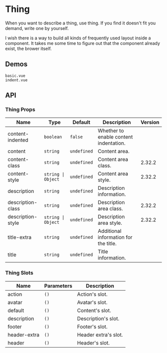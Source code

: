 # Thing

When you want to describe a thing, use thing. If you find it doesn't fit you demand, write one by yourself.

I wish there is a way to build all kinds of frequently used layout inside a component. It takes me some time to figure out that the component already exist, the brower itself.

## Demos

```demo
basic.vue
indent.vue
```

## API

### Thing Props

| Name | Type | Default | Description | Version |
| --- | --- | --- | --- | --- |
| content-indented | `boolean` | `false` | Whether to enable content indentation. |
| content | `string` | `undefined` | Content area. |
| content-class | `string` | `undefined` | Content area class. | 2.32.2 |
| content-style | `string \| Object` | `undefined` | Content area style. | 2.32.2 |
| description | `string` | `undefined` | Description information. |
| description-class | `string` | `undefined` | Description area class. | 2.32.2 |
| description-style | `string \| Object` | `undefined` | Description area style. | 2.32.2 |
| title-extra | `string` | `undefined` | Additional information for the title. |
| title | `string` | `undefined` | Title information. |

### Thing Slots

| Name         | Parameters | Description          |
| ------------ | ---------- | -------------------- |
| action       | `()`       | Action's slot.       |
| avatar       | `()`       | Avatar's slot.       |
| default      | `()`       | Content's slot.      |
| description  | `()`       | Description's slot.  |
| footer       | `()`       | Footer's slot.       |
| header-extra | `()`       | Header extra's slot. |
| header       | `()`       | Header's slot.       |
